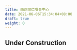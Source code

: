 ```yaml
---
title: 南京同仁嗓音中心
date: 2021-06-06T15:34:04+08:00
draft: true
weight: 0
---
```


## Under Construction
